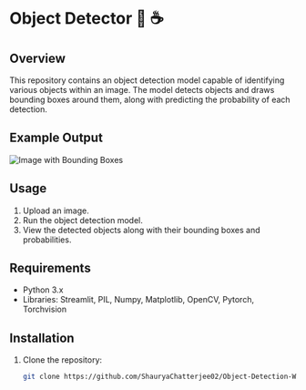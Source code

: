 # Object Detector 🍵 ☕

## Overview
This repository contains an object detection model capable of identifying various objects within an image. The model detects objects and draws bounding boxes around them, along with predicting the probability of each detection.

## Example Output
![Image with Bounding Boxes](https://github.com/ShauryaChatterjee02/Object-Detection-Web-App/assets/117979507/41543b72-b62f-4040-ad07-8280a1ec377d)

## Usage
1. Upload an image.
2. Run the object detection model.
3. View the detected objects along with their bounding boxes and probabilities.

## Requirements
- Python 3.x
- Libraries: Streamlit, PIL, Numpy, Matplotlib, OpenCV, Pytorch, Torchvision

## Installation
1. Clone the repository:
   ```bash
   git clone https://github.com/ShauryaChatterjee02/Object-Detection-Web-App.git

